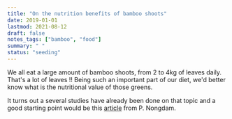 ```yaml
---
title: "On the nutrition benefits of bamboo shoots"
date: 2019-01-01
lastmod: 2021-08-12
draft: false
notes_tags: ["bamboo", "food"]
summary: " "
status: "seeding"
---
```


We all eat a large amount of bamboo shoots, from 2 to 4kg of leaves daily. That's a lot of leaves !! 
Being such an important part of our diet, we'd better know what is the nutritional value of those greens.

It turns out a several studies have already been done on that topic and a good starting point would be this [article](https://www.hindawi.com/journals/isrn/2014/679073/) from P. Nongdam.